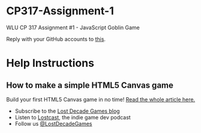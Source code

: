 CP317-Assignment-1
==================

WLU CP 317 Assignment #1 - JavaScript Goblin Game

Reply with your GitHub accounts to [this](https://github.com/RanadeepPolavarapu/CP317-Assignment-1/issues/1).

Help Instructions
==================
## How to make a simple HTML5 Canvas game

Build your first HTML5 Canvas game in no time! [Read the whole article here.](http://www.lostdecadegames.com/how-to-make-a-simple-html5-canvas-game/)

* Subscribe to the [Lost Decade Games blog](http://www.lostdecadegames.com/rss.xml)
* Listen to [Lostcast](http://www.lostdecadegames.com/lostcast/), the indie game dev podcast
* Follow us [@LostDecadeGames](https://twitter.com/LostDecadeGames)
